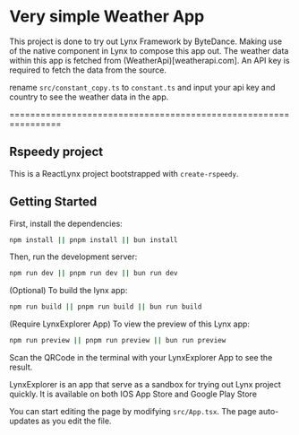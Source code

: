 # Very simple Weather App

This project is done to try out Lynx Framework by ByteDance. Making use of the native component in Lynx to compose this app out. The weather data within this app is fetched from (WeatherApi)[weatherapi.com]. An API key is required to fetch the data from the source.

rename `src/constant_copy.ts` to `constant.ts` and input your api key and country to see the weather data in the app.

================================================================

## Rspeedy project

This is a ReactLynx project bootstrapped with `create-rspeedy`.

## Getting Started

First, install the dependencies:

```bash
npm install || pnpm install || bun install
```

Then, run the development server:

```bash
npm run dev || pnpm run dev || bun run dev
```

(Optional) To build the lynx app:

```bash
npm run build || pnpm run build || bun run build
```

(Require LynxExplorer App) To view the preview of this Lynx app:

```bash
npm run preview || pnpm run preview || bun run preview
```

Scan the QRCode in the terminal with your LynxExplorer App to see the result.

LynxExplorer is an app that serve as a sandbox for trying out Lynx project quickly. It is available on both IOS App Store and Google Play Store

You can start editing the page by modifying `src/App.tsx`. The page auto-updates as you edit the file.
